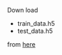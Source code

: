 Down load 

* train_data.h5
* test_data.h5

from [here](https://zindi.africa/competitions/inegi-gcim-human-settlement-detection-challenge/data)
